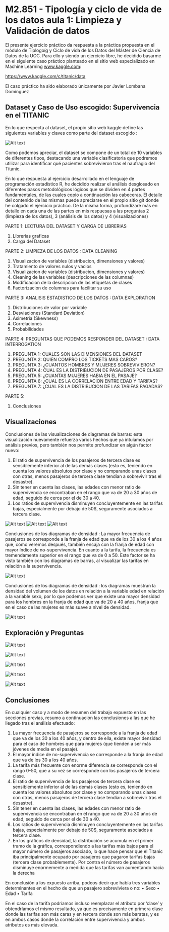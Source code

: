 # M2.851 - Tipología y ciclo de vida de los datos aula 1: Limpieza y Validación de datos

El presente ejercicio práctico da respuesta a la práctica propuesta en el módulo de Tiplogoíg y Ciclo de vida de los Datos del Máster de Ciencia de Datos de la UOC. Para ello y siendo un ejercicio libre, he decidido basarme en el siguiente caso práctico planteado en el sitio web especializado en Machine Learning www.kaggle.com:

https://www.kaggle.com/c/titanic/data

El caso práctico ha sido elaborado únicamente por Javier Lombana Domínguez

## Dataset y Caso de Uso escogido: Supervivencia en el TITANIC
En lo que respecta al dataset, el propio sitio web kaggle define las siguientes variables y claves como parte del dataset escogido :


![Alt text](https://github.com/jlombanado/M2.8517-PRACTICA2/blob/master/Dataset.png "Dataset")

Como podemos apreciar, el dataset se compone de un total de 10 variables de diferentes tipos, destacando una variable clasificatoria que podremos utilizar para identificar qué pacientes sobrevivieron tras el naufragio del Titanic.

En lo que respuesta al ejercicio desarrollado en el lenguaje de programación estadístico R, he decidido realizar el análisis desglosado en diferentes pasos metodológicos lógicos que se dividen en 4 partes fundamentales, de las cuales copio a continuación las cabeceras. El detalle del contenido de las mismas puede apreciarse en el propio sitio git donde he colgado el ejercicio práctico. De la misma forma, profundizaré más en detalle en cada una de las partes en mis respuesas a las preguntas 2 (limpieza de los datos), 3 (análisis de los datos) y 4 (visualizaciones)

PARTE 1: LECTURA DEL DATASET Y CARGA DE LIBRERIAS
1.	Librerias graficas
2.	Carga del Dataset

PARTE 2: LIMPIEZA DE LOS DATOS : DATA CLEANING
1.	Visualizacion de variables (distribucion, dimensiones y valores)
2.	Tratamiento de valores nulos y vacios
3.	Visualizacion de variables (distribucion, dimensiones y valores)
4.	Cleaning de las variables (descripciones de las columnas)
5.	Modificacion de la descripcion de las etiquetas de clases
6.	Factorizacion de columnas para facilitar su uso

PARTE 3: ANALISIS ESTADISTICO DE LOS DATOS : DATA EXPLORATION  
1.	Distribuciones de valor por variable
2.	Desviaciones (Standard Deviation)
3.	Asimetria (Skewness)
4.	Correlaciones
5.	Probabilidades

PARTE 4: PREGUNTAS QUE PODEMOS RESPONDER DEL DATASET : DATA INTERROGATION 
1. PREGUNTA 1: CUALES SON LAS DIMENSIONES DEL DATASET
2. PREGUNTA 2: QUIEN COMPRO LOS TICKETS MAS CAROS?
3. PREGUNTA 3: ¿CUANTOS HOMBRES Y MUJERES SOBREVIVIERON?
4. PREGUNTA 4:  CUAL ES LA DISTRIBUCION DE PASAJEROS POR CLASE?
5. PREGUNTA 5: ¿CUANTAS MUJERES HABIA EN EL PASAJE?
6. PREGUNTA 6: ¿CUAL ES LA CORRELACION ENTRE EDAD Y TARIFAS?
7. PREGUNTA 7: ¿CUAL ES LA DISTRIBUCION DE LAS TARIFAS PAGADAS? 

PARTE 5:
1.	Conclusiones

## Visualizaciones

Conclusiones de las visualizaciones de diagramas de barras: esta visualización nuevamente refuerza varios hechos que ya intuíamos por análisis previos, pero también nos permite profundizar en algún factor nuevo:
1.	El ratio de supervivencia de los pasajeros de tercera clase es sensiblemente inferior al de las demás clases (esto es, teniendo en cuenta los valores absolutos por clase y no comparando unas clases con otras, menos pasajeros de tercera clase tendían a sobrevivir tras el desastre).
2.	Sin tener en cuenta las clases, las edades con menor ratio de supervivencia se encontraban en el rango que va de 20 a 30 años de edad, seguido de cerca por el de 30 a 40.
3.	Los ratios de supervivencia disminuyen concluyentemente en las tarifas bajas, especialmente por debajo de 50$, seguramente asociados a tercera clase.

![Alt text](https://github.com/jlombanado/M2.8517-PRACTICA2/blob/master/Barchart1.png "Barchart1")
![Alt text](https://github.com/jlombanado/M2.8517-PRACTICA2/blob/master/Barchart2.png "Barchart2")
![Alt text](https://github.com/jlombanado/M2.8517-PRACTICA2/blob/master/Barchart3.png "Barchart3")


Conclusiones de los diagramas de densidad : La mayor frecuencia de pasajeros se corresponde a la franja de edad que va de los 30 a los 4 años que, como veremos después, también encaja con la franja de edad con mayor índice de no-supervivencia.  En cuanto a la tarifa, la frecuencia es tremendamente superior en el rango que va de 0 a 50. Este factor se ha visto también con los diagramas de barras, al visualizar las tarifas en relación a la supervivencia.

![Alt text](https://github.com/jlombanado/M2.8517-PRACTICA2/blob/master/Histograms.png "Histograms")

Conclusiones de los diagramas de densidad : los diagramas muestran la densidad del volumen de los datos en relación a la variable edad en relación a la variable sexo, por lo que podemos ver que existe una mayor densidad para los hombres en la franja de edad que va de 20 a 40 años, franja que en el caso de las mujeres es más suave a nivel de densidad.

![Alt text](https://github.com/jlombanado/M2.8517-PRACTICA2/blob/master/Densidad.png "Densidad")

## Exploración y Preguntas

![Alt text](https://github.com/jlombanado/M2.8517-PRACTICA2/blob/master/Exploration1.png "Exploration1")

![Alt text](https://github.com/jlombanado/M2.8517-PRACTICA2/blob/master/Exploration2.png "Exploration2")

![Alt text](https://github.com/jlombanado/M2.8517-PRACTICA2/blob/master/Exploration3.png "Exploration3")

![Alt text](https://github.com/jlombanado/M2.8517-PRACTICA2/blob/master/Exploration4.png "Exploration4")

![Alt text](https://github.com/jlombanado/M2.8517-PRACTICA2/blob/master/Exploration5.png "Exploration5")


## Conclusiones

En cualquier caso y a modo de resumen del trabajo expuesto en las secciones previas, resumo a continuación las conclusiones a las que he llegado tras el análisis efectuado:

1.	La mayor frecuencia de pasajeros se corresponde a la franja de edad que va de los 30 a los 40 años, y dentro de ella, existe mayor densidad para el caso de hombres que para mujeres (que tienden a ser más jóvenes de media en el pasaje).
2.	El mayor  índice de no-supervivencia se corresponde a la franja de edad que va de los 30 a los 40 años.  
3.	La tarifa más frecuente con enorme diferencia se corresponde con el rango 0-50, que a su vez se corresponde con los pasajeros de tercera clase. 
4.	El ratio de supervivencia de los pasajeros de tercera clase es sensiblemente inferior al de las demás clases (esto es, teniendo en cuenta los valores absolutos por clase y no comparando unas clases con otras, menos pasajeros de tercera clase tendían a sobrevivir tras el desastre).
5.	Sin tener en cuenta las clases, las edades con menor ratio de supervivencia se encontraban en el rango que va de 20 a 30 años de edad, seguido de cerca por el de 30 a 40.
6.	Los ratios de supervivencia disminuyen concluyentemente en las tarifas bajas, especialmente por debajo de 50$, seguramente asociados a tercera clase.
7.	En los gráficos de densidad, la distribución se acumula en el primer tramo de la gráfica, correspondiendo a las tarifas más bajos para el mayor número de pasajeros asociado, lo que hace pensar que el Titanic iba principalmente ocupado por pasajeros que pagaron tarifas bajas (tercera clase probablemente). Por contra el número de pasajeros disminuye enormemente a medida que las tarifas van aumentando hacia la derecha

En conclusión a los expuesto arriba, podeos decir que había tres variables determinantes en el hecho de que un pasajero sobreviviera o no:
•	Sexo
•	Edad
•	Tarifa

En el caso de la tarifa podríamos incluso reemplazar el atributo por ‘clase’ y obtendríamos el mismo resultado, ya que es precisamente en primera clase donde las tarifas son más caras y en tercera donde son más baratas, y es en ambos casos donde la correlación entre supervivencia y ambos atributos es más elevada.

